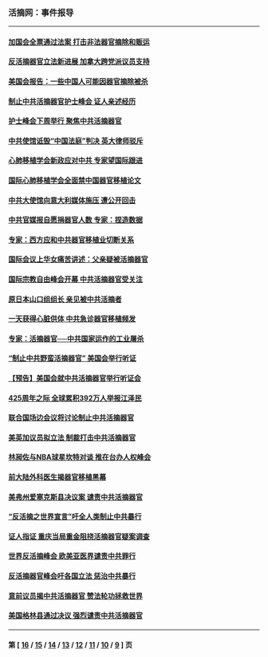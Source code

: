 ### 活摘网：事件报导
---
#### [加国会全票通过法案 打击非法器官摘除和贩运](../../pages/nf5877/n13884924.md?05150430) 
#### [反活摘器官立法新进展 加拿大跨党派议员支持](../../pages/nf5877/n13876061.md?05150430) 
#### [美国会报告：一些中国人可能因器官摘除被杀](../../pages/nf5877/n13867964.md?05150430) 
#### [制止中共活摘器官护士峰会 证人亲述经历](../../pages/nf5877/n13859007.md?05150430) 
#### [护士峰会下周举行 聚焦中共活摘器官](../../pages/nf5877/n13855418.md?05150430) 
#### [中共使馆诋毁“中国法庭”判决 英大律师驳斥](../../pages/nf5877/n13833945.md?05150430) 
#### [心肺移植学会新政应对中共 专家望国际跟进](../../pages/nf5877/n13829043.md?05150430) 
#### [国际心肺移植学会全面禁中国器官移植论文](../../pages/nf5877/n13827785.md?05150430) 
#### [中共大使馆向意大利媒体施压 遭公开回击](../../pages/nf5877/n13826038.md?05150430) 
#### [中共官媒报自愿捐器官人数 专家：捏造数据](../../pages/nf5877/n13814130.md?05150430) 
#### [专家：西方应和中共器官移植业切断关系](../../pages/nf5877/n13772828.md?05150430) 
#### [国际会议上华女痛苦讲述：父亲疑被活摘器官](../../pages/nf5877/n13771583.md?05150430) 
#### [国际宗教自由峰会开幕 中共活摘器官受关注](../../pages/nf5877/n13769995.md?05150430) 
#### [原日本山口组组长 亲见被中共活摘者](../../pages/nf5877/n13767360.md?05150430) 
#### [一天获得心脏供体 中共急诊器官移植频发](../../pages/nf5877/n13764689.md?05150430) 
#### [专家：活摘器官──中共国家运作的工业屠杀](../../pages/nf5877/n13761178.md?05150430) 
#### [“制止中共野蛮活摘器官” 美国会举行听证](../../pages/nf5877/n13735831.md?05150430) 
#### [【预告】美国会就中共活摘器官举行听证会](../../pages/nf5877/n13732843.md?05150430) 
#### [425周年之际 全球累积392万人举报江泽民](../../pages/nf5877/n13719232.md?05150430) 
#### [联合国场边会议将讨论制止中共活摘器官](../../pages/nf5877/n13656361.md?05150430) 
#### [美英加议员拟立法 制裁打击中共活摘器官](../../pages/nf5877/n13430251.md?05150430) 
#### [林昶佐与NBA球星坎特对谈 推在台办人权峰会](../../pages/nf5877/n13414467.md?05150430) 
#### [前大陆外科医生揭器官移植黑幕](../../pages/nf5877/n13401416.md?05150430) 
#### [美弗州爱塞克斯县决议案 谴责中共活摘器官](../../pages/nf5877/n13320919.md?05150430) 
#### [“反活摘之世界宣言”吁全人类制止中共暴行](../../pages/nf5877/n13259730.md?05150430) 
#### [证人指证 重庆当局重金阻挠活摘器官疑案调查](../../pages/nf5877/n13259127.md?05150430) 
#### [世界反活摘峰会 欧美亚医界谴责中共罪行](../../pages/nf5877/n13253550.md?05150430) 
#### [反活摘器官峰会吁各国立法 惩治中共暴行](../../pages/nf5877/n13245052.md?05150430) 
#### [意前议员揭中共活摘器官 赞法轮功拯救世界](../../pages/nf5877/n13203445.md?05150430) 
#### [美国格林县通过决议 强烈谴责中共活摘器官](../../pages/nf5877/n13119367.md?05150430) 

---
#### 第 [ [16](./16.md?05150430) / [15](./15.md?05150430) / [14](./14.md?05150430) / [13](./13.md?05150430) / [12](./12.md?05150430) / [11](./11.md?05150430) / [10](./10.md?05150430) / [9](./9.md?05150430) ] 页
